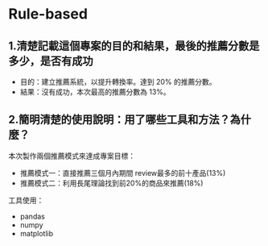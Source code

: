 # Rule-based

## 1.清楚記載這個專案的目的和結果，最後的推薦分數是多少，是否有成功
- 目的：建立推薦系統，以提升轉換率。達到 20% 的推薦分數。
- 結果：沒有成功，本次最高的推薦分數為 13%。
## 2.簡明清楚的使用說明：用了哪些工具和方法？為什麼？ 
本次製作兩個推薦模式來達成專案目標：
- 推薦模式一：直接推薦三個月內期間 review最多的前十產品(13%)
- 推薦模式二：利用長尾理論找到前20%的商品來推薦(18%)

工具使用：
- pandas
- numpy
- matplotlib
